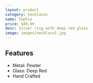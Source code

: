 ```yaml
---
layout: product
category: necklaces
name: Sophie
price: $49.99
desc: Silver ring with deep red glass
image: images/necklace1.jpg
---
```


## Features

- Metal: Pewter
- Glass: Deep Red
- Hand Crafted